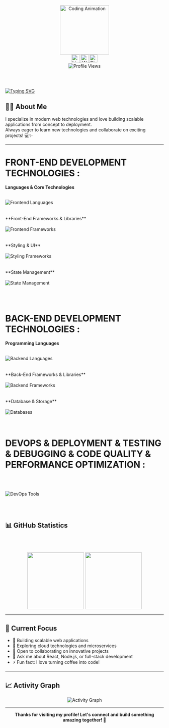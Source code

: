 <div align="center">
  <img height="156" src="https://media.giphy.com/media/M9gbBd9nbDrOTu1Mqx/giphy.gif" alt="Coding Animation" />
</div>



<div align="center">
  <a href="https://www.linkedin.com/in/aymane-hajjam-b28b36288/">
    <img src="https://img.shields.io/static/v1?message=LinkedIn&logo=linkedin&label=&color=0077B5&logoColor=white&labelColor=&style=for-the-badge" height="25" alt="LinkedIn" />
  </a>
  <a href="https://wa.me/+212660808740">
    <img src="https://img.shields.io/static/v1?message=WhatsApp&logo=whatsapp&label=&color=25D366&logoColor=white&labelColor=&style=for-the-badge" height="25" alt="WhatsApp" />
  </a>
  <a href="https://discord.com/users/aymane_76384">
    <img src="https://img.shields.io/static/v1?message=Discord&logo=discord&label=&color=7289DA&logoColor=white&labelColor=&style=for-the-badge" height="25" alt="Discord" />
  </a>
</div>



<div align="center">
  <img src="https://visitor-badge.laobi.icu/badge?page_id=AYMANE-HAJJAM.AYMANE-HAJJAM" alt="Profile Views" />
</div>

<br><br>

<div>
  <a href="https://git.io/typing-svg">
    <img src="https://readme-typing-svg.herokuapp.com?font=Fira+Code&pause=1000&color=02F6F7&width=435&lines=Hi+there!+I'm+Aymane+Hajjam;Full-Stack+Developer;Problem+Solver" alt="Typing SVG" />
  </a>
</div>



## 👨‍💻 About Me

I specialize in modern web technologies and love building scalable applications from concept to deployment.  
Always eager to learn new technologies and collaborate on exciting projects! 💻✨

---


# FRONT-END DEVELOPMENT TECHNOLOGIES :

**Languages & Core Technologies**
<br><br>
<div>
  <img src="https://skillicons.dev/icons?i=html,css,js,ts" alt="Frontend Languages" />
</div>
<br><br>
**Front-End Frameworks & Libraries**
<br><br>
<div>
  <img src="https://skillicons.dev/icons?i=react,angular,nextjs" alt="Frontend Frameworks" />
</div>
<br><br>
**Styling & UI**
<br><br>
<div>
  <img src="https://skillicons.dev/icons?i=bootstrap,tailwind,materialui" alt="Styling Frameworks" />
</div>
<br><br>
**State Management**
<br><br>
<div>
  <img src="https://skillicons.dev/icons?i=redux" alt="State Management" />
</div>

<br><br>

# BACK-END DEVELOPMENT TECHNOLOGIES :

**Programming Languages**
<br><br>
<div>
  <img src="https://skillicons.dev/icons?i=js,ts,php,java" alt="Backend Languages" />
</div>
<br><br>
**Back-End Frameworks & Libraries**
<br><br>
<div>
  <img src="https://skillicons.dev/icons?i=nodejs,express,laravel,spring" alt="Backend Frameworks" />
</div>
<br><br>
**Database & Storage**
<br><br>
<div>
  <img src="https://skillicons.dev/icons?i=mysql,mongodb,firebase,supabase" alt="Databases" />
</div>
<br><br>


# DEVOPS & DEPLOYMENT & TESTING & DEBUGGING & CODE QUALITY & PERFORMANCE OPTIMIZATION :

<br><br>
<div>
  <img src="https://skillicons.dev/icons?i=git,github,gitlab,docker,jest,vercel,netlify" alt="DevOps Tools" />
</div>

<br><br>

## 📊 GitHub Statistics
<br><br>
<div align="center">
  <img src="https://github-readme-stats.vercel.app/api?username=AYMANE-HAJJAM&show_icons=true&theme=radical&include_all_commits=true&count_private=true&hide_border=true" height="180" />
  <img src="https://github-readme-stats.vercel.app/api/top-langs?username=AYMANE-HAJJAM&theme=radical&layout=compact&hide_border=true&langs_count=6" height="180" />
</div>

---

## 🎯 Current Focus

- 🔭 Building scalable web applications  
- 🌱 Exploring cloud technologies and microservices  
- 👯 Open to collaborating on innovative projects  
- 💬 Ask me about React, Node.js, or full-stack development  
- ⚡ Fun fact: I love turning coffee into code!

---

## 📈 Activity Graph

<div align="center">
  <img src="https://github-readme-activity-graph.vercel.app/graph?username=AYMANE-HAJJAM&theme=react-dark&hide_border=true" alt="Activity Graph" />
</div>

---

<div align="center">
  <strong>Thanks for visiting my profile! Let's connect and build something amazing together! 🚀</strong>
</div>
